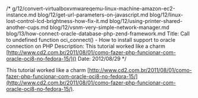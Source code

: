 /*
   g/12/convert-virtualboxvmwareqemu-linux-machine-amazon-ec2-instance.md
   blog/12/get-url-parameters-on-javascript.md
   blog/12/linux-lost-control-lcd-brightness-how-fix-it.md
   blog/12/using-printer-shared-another-cups.md
   blog/12/vsnm-very-simple-network-manager.md
   blog/13/how-connect-oracle-database-php-zend-framework.md
Title: Call to undefined function oci_connect() - How to install support to oracle connection on PHP
Description: This tutorial worked like a charm [http://www.cd2.com.br/2011/08/01/como-fazer-php-funcionar-com-oracle-oci8-no-fedora-15/]()
Date: 2012/08/29
*/

This tutorial worked like a charm [http://www.cd2.com.br/2011/08/01/como-fazer-php-funcionar-com-oracle-oci8-no-fedora-15/](http://www.cd2.com.br/2011/08/01/como-fazer-php-funcionar-com-oracle-oci8-no-fedora-15/).
